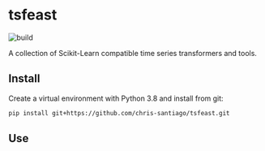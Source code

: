# tsfeast
![build](https://travis-ci.com/chris-santiago/tsfeast.svg?branch=master)

A collection of Scikit-Learn compatible time series transformers and tools.

## Install

Create a virtual environment with Python 3.8 and install from git:

```bash
pip install git+https://github.com/chris-santiago/tsfeast.git
```

## Use
